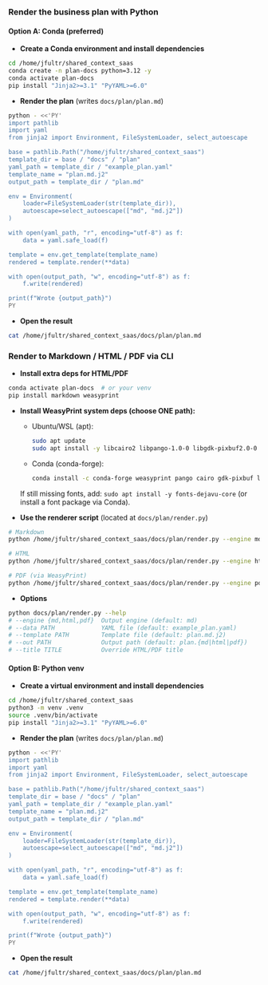 ### Render the business plan with Python

#### Option A: Conda (preferred)

- **Create a Conda environment and install dependencies**
```bash
cd /home/jfultr/shared_context_saas
conda create -n plan-docs python=3.12 -y
conda activate plan-docs
pip install "Jinja2>=3.1" "PyYAML>=6.0"
```

- **Render the plan** (writes `docs/plan/plan.md`)
```bash
python - <<'PY'
import pathlib
import yaml
from jinja2 import Environment, FileSystemLoader, select_autoescape

base = pathlib.Path("/home/jfultr/shared_context_saas")
template_dir = base / "docs" / "plan"
yaml_path = template_dir / "example_plan.yaml"
template_name = "plan.md.j2"
output_path = template_dir / "plan.md"

env = Environment(
    loader=FileSystemLoader(str(template_dir)),
    autoescape=select_autoescape(["md", "md.j2"]) 
)

with open(yaml_path, "r", encoding="utf-8") as f:
    data = yaml.safe_load(f)

template = env.get_template(template_name)
rendered = template.render(**data)

with open(output_path, "w", encoding="utf-8") as f:
    f.write(rendered)

print(f"Wrote {output_path}")
PY
```

- **Open the result**
```bash
cat /home/jfultr/shared_context_saas/docs/plan/plan.md
```

### Render to Markdown / HTML / PDF via CLI

- **Install extra deps for HTML/PDF**
```bash
conda activate plan-docs  # or your venv
pip install markdown weasyprint
```

- **Install WeasyPrint system deps (choose ONE path):**
  - Ubuntu/WSL (apt):
    ```bash
    sudo apt update
    sudo apt install -y libcairo2 libpango-1.0-0 libgdk-pixbuf2.0-0 libffi8 libpangoft2-1.0-0
    ```
  - Conda (conda-forge):
    ```bash
    conda install -c conda-forge weasyprint pango cairo gdk-pixbuf libffi -y
    ```
  If still missing fonts, add: `sudo apt install -y fonts-dejavu-core` (or install a font package via Conda).

- **Use the renderer script** (located at `docs/plan/render.py`)
```bash
# Markdown
python /home/jfultr/shared_context_saas/docs/plan/render.py --engine md

# HTML
python /home/jfultr/shared_context_saas/docs/plan/render.py --engine html --out /home/jfultr/shared_context_saas/docs/plan/plan.html

# PDF (via WeasyPrint)
python /home/jfultr/shared_context_saas/docs/plan/render.py --engine pdf --out /home/jfultr/shared_context_saas/docs/plan/plan.pdf
```

- **Options**
```bash
python docs/plan/render.py --help
# --engine {md,html,pdf}  Output engine (default: md)
# --data PATH             YAML file (default: example_plan.yaml)
# --template PATH         Template file (default: plan.md.j2)
# --out PATH              Output path (default: plan.{md|html|pdf})
# --title TITLE           Override HTML/PDF title
```

#### Option B: Python venv

- **Create a virtual environment and install dependencies**
```bash
cd /home/jfultr/shared_context_saas
python3 -m venv .venv
source .venv/bin/activate
pip install "Jinja2>=3.1" "PyYAML>=6.0"
```

- **Render the plan** (writes `docs/plan/plan.md`)
```bash
python - <<'PY'
import pathlib
import yaml
from jinja2 import Environment, FileSystemLoader, select_autoescape

base = pathlib.Path("/home/jfultr/shared_context_saas")
template_dir = base / "docs" / "plan"
yaml_path = template_dir / "example_plan.yaml"
template_name = "plan.md.j2"
output_path = template_dir / "plan.md"

env = Environment(
    loader=FileSystemLoader(str(template_dir)),
    autoescape=select_autoescape(["md", "md.j2"]) 
)

with open(yaml_path, "r", encoding="utf-8") as f:
    data = yaml.safe_load(f)

template = env.get_template(template_name)
rendered = template.render(**data)

with open(output_path, "w", encoding="utf-8") as f:
    f.write(rendered)

print(f"Wrote {output_path}")
PY
```

- **Open the result**
```bash
cat /home/jfultr/shared_context_saas/docs/plan/plan.md
```


